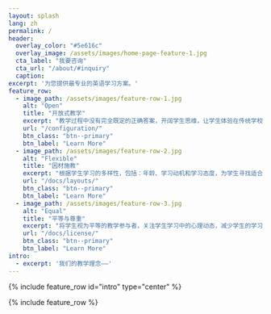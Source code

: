 ```yaml
---
layout: splash
lang: zh
permalink: /
header:
  overlay_color: "#5e616c"
  overlay_image: /assets/images/home-page-feature-1.jpg
  cta_label: "我要咨询"
  cta_url: "/about/#inquiry"
  caption:
excerpt: '为您提供最专业的英语学习方案。'
feature_row:
  - image_path: /assets/images/feature-row-1.jpg
    alt: "Open"
    title: "开放式教学"
    excerpt: "教学过程中没有完全既定的正确答案，开阔学生思维，让学生体验在传统学校所不能体验的新型教育。"
    url: "/configuration/"
    btn_class: "btn--primary"
    btn_label: "Learn More"
  - image_path: /assets/images/feature-row-2.jpg
    alt: "Flexible"
    title: "因材施教"
    excerpt: "根据学生学习的多样性，包括：年龄、学习动机和学习态度，为学生寻找适合的学习方法"
    url: "/docs/layouts/"
    btn_class: "btn--primary"
    btn_label: "Learn More"
  - image_path: /assets/images/feature-row-3.jpg
    alt: "Equal"
    title: "平等与尊重"
    excerpt: "将学生视为平等的教学参与者，关注学生学习中的心理动态，减少学生的学习压力，让学生以感到舒服的方式进行英语学习。"
    url: "/docs/license/"
    btn_class: "btn--primary"
    btn_label: "Learn More"
intro:
  - excerpt: '我们的教学理念——'
---
```


{% include feature_row id="intro" type="center" %}

{% include feature_row %}